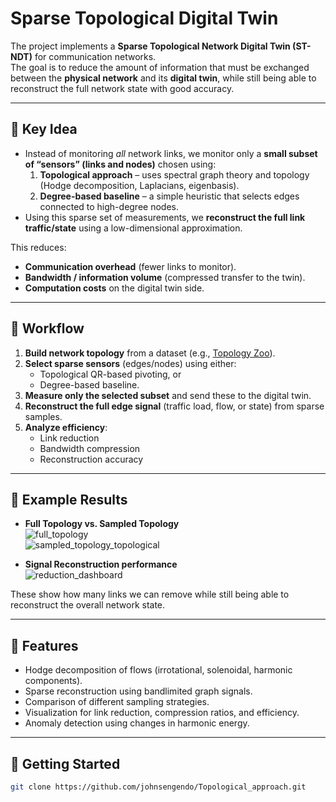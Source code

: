 # Sparse Topological Digital Twin

The project implements a **Sparse Topological Network Digital Twin (ST-NDT)** for communication networks.  
The goal is to reduce the amount of information that must be exchanged between the **physical network** and its **digital twin**, while still being able to reconstruct the full network state with good accuracy.

---

## 🔹 Key Idea
- Instead of monitoring *all* network links, we monitor only a **small subset of “sensors” (links and nodes)** chosen using:
  1. **Topological approach** – uses spectral graph theory and topology (Hodge decomposition, Laplacians, eigenbasis).
  2. **Degree-based baseline** – a simple heuristic that selects edges connected to high-degree nodes.
- Using this sparse set of measurements, we **reconstruct the full link traffic/state** using a low-dimensional approximation.

This reduces:
- **Communication overhead** (fewer links to monitor).  
- **Bandwidth / information volume** (compressed transfer to the twin).  
- **Computation costs** on the digital twin side.  

---

## 🔹 Workflow
1. **Build network topology** from a dataset (e.g., [Topology Zoo](https://github.com/afourmy/3D-internet-zoo/tree/master)).
2. **Select sparse sensors** (edges/nodes) using either:
   - Topological QR-based pivoting, or  
   - Degree-based baseline.  
3. **Measure only the selected subset** and send these to the digital twin.  
4. **Reconstruct the full edge signal** (traffic load, flow, or state) from sparse samples.  
5. **Analyze efficiency**:
   - Link reduction
   - Bandwidth compression
   - Reconstruction accuracy

---

## 🔹 Example Results
- **Full Topology vs. Sampled Topology**  
  ![full_topology](images/Figure4.png)  
  ![sampled_topology_topological](images/Figure5.png)  

- **Signal Reconstruction performance**  
  ![reduction_dashboard](images/Figure8.png)
    

These show how many links we can remove while still being able to reconstruct the overall network state.

---

## 🔹 Features
- Hodge decomposition of flows (irrotational, solenoidal, harmonic components).  
- Sparse reconstruction using bandlimited graph signals.  
- Comparison of different sampling strategies.  
- Visualization for link reduction, compression ratios, and efficiency.  
- Anomaly detection using changes in harmonic energy.  

---
## 🔹 Getting Started

```bash
git clone https://github.com/johnsengendo/Topological_approach.git
